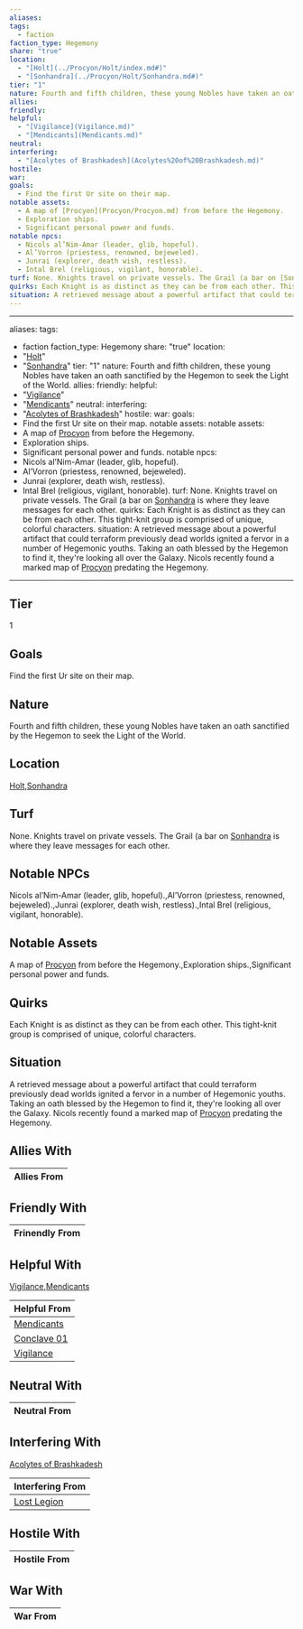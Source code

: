 ```yaml
---
aliases: 
tags:
  - faction
faction_type: Hegemony
share: "true"
location:
  - "[Holt](../Procyon/Holt/index.md#)"
  - "[Sonhandra](../Procyon/Holt/Sonhandra.md#)"
tier: "1"
nature: Fourth and fifth children, these young Nobles have taken an oath sanctified by the Hegemon to seek the Light of the World.
allies: 
friendly: 
helpful:
  - "[Vigilance](Vigilance.md)"
  - "[Mendicants](Mendicants.md)"
neutral: 
interfering:
  - "[Acolytes of Brashkadesh](Acolytes%20of%20Brashkadesh.md)"
hostile: 
war: 
goals:
  - Find the first Ur site on their map.
notable assets:
  - A map of [Procyon](Procyon/Procyon.md) from before the Hegemony.
  - Exploration ships.
  - Significant personal power and funds.
notable npcs:
  - Nicols al’Nim-Amar (leader, glib, hopeful).
  - Al’Vorron (priestess, renowned, bejeweled).
  - Junrai (explorer, death wish, restless).
  - Intal Brel (religious, vigilant, honorable).
turf: None. Knights travel on private vessels. The Grail (a bar on [Sonhandra](../Procyon/Holt/Sonhandra.md#) is where they leave messages for each other.
quirks: Each Knight is as distinct as they can be from each other. This tight-knit group is comprised of unique, colorful characters.
situation: A retrieved message about a powerful artifact that could terraform previously dead worlds ignited a fervor in a number of Hegemonic youths. Taking an oath blessed by the Hegemon to find it, they're looking all over the Galaxy. Nicols recently found a marked map of [Procyon](Procyon/Procyon.md) predating the Hegemony.
---
```

---
aliases:
tags:
  - faction
faction_type: Hegemony
share: "true"
location:
  - "[Holt](../Procyon/Holt/index.md#)"
  - "[Sonhandra](../Procyon/Holt/Sonhandra.md#)"
tier: "1"
nature: Fourth and fifth children, these young Nobles have taken an oath sanctified by the Hegemon to seek the Light of the World.
allies:
friendly:
helpful:
  - "[Vigilance](Vigilance.md)"
  - "[Mendicants](Mendicants.md)"
neutral:
interfering:
  - "[Acolytes of Brashkadesh](Acolytes%20of%20Brashkadesh.md)"
hostile:
war:
goals:
  - Find the first Ur site on their map.
notable assets:
notable assets:
  - A map of [Procyon](Procyon/Procyon.md) from before the Hegemony.
  - Exploration ships.
  - Significant personal power and funds.
notable npcs:
  - Nicols al’Nim-Amar (leader, glib, hopeful).
  - Al’Vorron (priestess, renowned, bejeweled).
  - Junrai (explorer, death wish, restless).
  - Intal Brel (religious, vigilant, honorable).
turf: None. Knights travel on private vessels. The Grail (a bar on [Sonhandra](../Procyon/Holt/Sonhandra.md#) is where they leave messages for each other.
quirks: Each Knight is as distinct as they can be from each other. This tight-knit group is comprised of unique, colorful characters.
situation: A retrieved message about a powerful artifact that could terraform previously dead worlds ignited a fervor in a number of Hegemonic youths. Taking an oath blessed by the Hegemon to find it, they're looking all over the Galaxy. Nicols recently found a marked map of [Procyon](Procyon/Procyon.md) predating the Hegemony.
---
## Tier

1

## Goals

Find the first Ur site on their map.

## Nature

Fourth and fifth children, these young Nobles have taken an oath sanctified by the Hegemon to seek the Light of the World.

## Location

[Holt](../Procyon/Holt/index.md.md#.md#),[Sonhandra](../Procyon/Holt/Sonhandra.md.md#.md#.md#.md#)

## Turf

None. Knights travel on private vessels. The Grail (a bar on [Sonhandra](Procyon/Holt/Sonhandra.md) is where they leave messages for each other.

## Notable NPCs

Nicols al’Nim-Amar (leader, glib, hopeful).,Al’Vorron (priestess, renowned, bejeweled).,Junrai (explorer, death wish, restless).,Intal Brel (religious, vigilant, honorable).

## Notable Assets

A map of [Procyon](Procyon/Procyon.md) from before the Hegemony.,Exploration ships.,Significant personal power and funds.

## Quirks

Each Knight is as distinct as they can be from each other. This tight-knit group is comprised of unique, colorful characters.

## Situation

A retrieved message about a powerful artifact that could terraform previously dead worlds ignited a fervor in a number of Hegemonic youths. Taking an oath blessed by the Hegemon to find it, they're looking all over the Galaxy. Nicols recently found a marked map of [Procyon](Procyon/Procyon.md) predating the Hegemony.

## Allies With



| Allies From |
| ----------- |


## Friendly With



| Frinendly From |
| -------------- |


## Helpful With

[Vigilance](./Vigilance.md),[Mendicants](./Mendicants.md)

| Helpful From                             |
| ---------------------------------------- |
| [Mendicants](./Mendicants.md)   |
| [Conclave 01](./Conclave%2001.md) |
| [Vigilance](./Vigilance.md)     |


## Neutral With




| Neutral From |
| ------------ |



## Interfering With

[Acolytes of Brashkadesh](./Acolytes%20of%20Brashkadesh.md)


| Interfering From                         |
| ---------------------------------------- |
| [Lost Legion](./Lost%20Legion.md) |



## Hostile With




| Hostile From |
| ------------ |



## War With



| War From |
| -------- |

